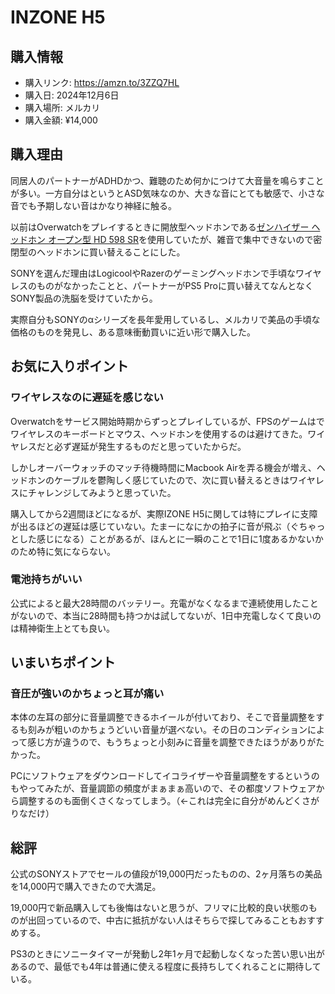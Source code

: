 # INZONE H5
## 購入情報
- 購入リンク: <https://amzn.to/3ZZQ7HL>
- 購入日: 2024年12月6日
- 購入場所: メルカリ
- 購入金額: ¥14,000
## 購入理由
同居人のパートナーがADHDかつ、難聴のため何かにつけて大音量を鳴らすことが多い。一方自分はというとASD気味なのか、大きな音にとても敏感で、小さな音でも予期しない音はかなり神経に触る。

以前はOverwatchをプレイするときに開放型ヘッドホンである[ゼンハイザー ヘッドホン オープン型 HD 598 SR](https://amzn.to/4fsbFkQ)を使用していたが、雑音で集中できないので密閉型のヘッドホンに買い替えることにした。

SONYを選んだ理由はLogicoolやRazerのゲーミングヘッドホンで手頃なワイヤレスのものがなかったことと、パートナーがPS5 Proに買い替えてなんとなくSONY製品の洗脳を受けていたから。

実際自分もSONYのαシリーズを長年愛用しているし、メルカリで美品の手頃な価格のものを発見し、ある意味衝動買いに近い形で購入した。
## お気に入りポイント
### ワイヤレスなのに遅延を感じない
Overwatchをサービス開始時期からずっとプレイしているが、FPSのゲームはでワイヤレスのキーボードとマウス、ヘッドホンを使用するのは避けてきた。ワイヤレスだと必ず遅延が発生するものだと思っていたからだ。

しかしオーバーウォッチのマッチ待機時間にMacbook Airを弄る機会が増え、ヘッドホンのケーブルを鬱陶しく感じていたので、次に買い替えるときはワイヤレスにチャレンジしてみようと思っていた。

購入してから2週間ほどになるが、実際IZONE H5に関しては特にプレイに支障が出るほどの遅延は感じていない。たまーになにかの拍子に音が飛ぶ（ぐちゃっとした感じになる）ことがあるが、ほんとに一瞬のことで1日に1度あるかないかのため特に気にならない。
### 電池持ちがいい
公式によると最大28時間のバッテリー。充電がなくなるまで連続使用したことがないので、本当に28時間も持つかは試してないが、1日中充電しなくて良いのは精神衛生上とても良い。
## いまいちポイント
### 音圧が強いのかちょっと耳が痛い
本体の左耳の部分に音量調整できるホイールが付いており、そこで音量調整をするも刻みが粗いのかちょうどいい音量が選べない。その日のコンディションによって感じ方が違うので、もうちょっと小刻みに音量を調整できたほうがありがたかった。

PCにソフトウェアをダウンロードしてイコライザーや音量調整をするというのもやってみたが、音量調節の頻度がまぁまぁ高いので、その都度ソフトウェアから調整するのも面倒くさくなってしまう。（←これは完全に自分がめんどくさがりなだけ）

## 総評
公式のSONYストアでセールの値段が19,000円だったものの、2ヶ月落ちの美品を14,000円で購入できたので大満足。

19,000円で新品購入しても後悔はないと思うが、フリマに比較的良い状態のものが出回っているので、中古に抵抗がない人はそちらで探してみることもおすすめする。

PS3のときにソニータイマーが発動し2年1ヶ月で起動しなくなった苦い思い出があるので、最低でも4年は普通に使える程度に長持ちしてくれることに期待している。